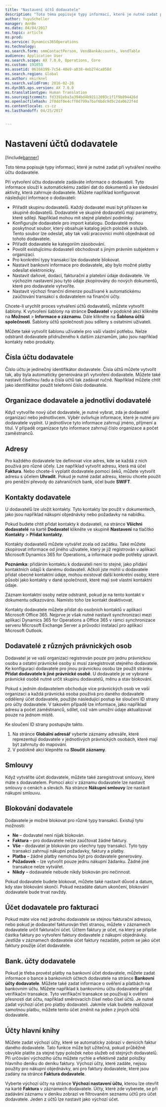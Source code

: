 ```yaml
---
title: "Nastavení účtů dodavatele"
description: "Toto téma popisuje typy informací, které je nutné zadat při vytváření nového účtu dodavatele."
author: YuyuScheller
manager: AnnBe
ms.date: 04/04/2017
ms.topic: article
ms.prod: 
ms.service: Dynamics365Operations
ms.technology: 
ms.search.form: smmContactPerson, VendBankAccounts, VendTable
audience: Application User
ms.search.scope: AX 7.0.0, Operations, Core
ms.custom: 191053
ms.assetid: 06168199-7c54-40e9-a038-4eb274ca958d
ms.search.region: Global
ms.author: mkirknel
ms.search.validFrom: 2016-02-28
ms.dyn365.ops.version: AX 7.0.0
ms.translationtype: Human Translation
ms.sourcegitcommit: fd3392eba3a394bd4b92112093c1f1f9b894426d
ms.openlocfilehash: 2f0ddf0e4cff0d799a7baf6bdc9d5c2da0622f4d
ms.contentlocale: cs-cz
ms.lasthandoff: 04/25/2017


---
```


# <a name="set-up-vendor-accounts"></a>Nastavení účtů dodavatele

[!include[banner](../includes/banner.md)]


Toto téma popisuje typy informací, které je nutné zadat při vytváření nového účtu dodavatele.

Při vytvoření účtu dodavatele zadáváte informace o dodavateli. Tyto informace slouží k automatickému zadání dat do dokumentů a ke sledování aktivity, která zahrnuje dodavatele. Můžete například konfigurovat následující informace o dodavateli:

-   Přiřadit skupinu dodavatelů. Každý dodavatel musí být přiřazen ke skupině dodavatelů. Dodavatelé ve skupině dodavatelů mají parametry, které sdílejí. Například mohou mít stejné platební podmínky.
-   Konfigurujte dodavatele pro import katalogu. Dodavatelé mohou poskytnout soubor, který obsahuje katalog jejich položek a služeb. Tento soubor lze odeslat, aby tak vaši pracovníci mohli objednávat od tohoto dodavatele.
-   Přiřadit dodavatele ke kategoriím zásobování.
-   Povolit existujícímu dodavateli obchodovat s jiným právním subjektem v organizaci.
-   Pro konkrétní typy transakcí lze dodavatele blokovat.
-   Nastavit bankovní informace pro dodavatele, aby bylo možné platby odesílat elektronicky.
-   Nastavit daňové, dodací, fakturační a platební údaje dodavatele. Ve výchozím nastavení jsou tyto údaje zkopírovány do nových dokumentů, které pro dodavatele vytvoříte.
-   Nastavit výchozí finanční dimenze používané k automatickému zaúčtování transakcí s dodavatelem na finanční účty.

Chcete-li urychlit proces vytváření účtů dodavatelů, můžete vytvořit šablony. K vytvoření šablony na stránce **Dodavatel** v podokně akcí klikněte na **Možnost** &gt; **Informace o záznamu**. Dále klikněte na **Šablona účtů společnosti**. Šablony účtů společnosti jsou sdíleny s ostatními uživateli.  

Můžete také vytvořit šablonu uživatele pro vaši vlastní potřebu. Nelze odstranit dodavatele přidruženého k dalším záznamům, jako jsou například kontakty nebo produkty.

## <a name="vendor-account-numbers"></a>Čísla účtu dodavatele
Číslo účtu je jedinečný identifikátor dodavatele. Čísla účtů můžete vytvořit tak, aby byla automaticky generována při vytvoření dodavatele. Můžete také nastavit číselnou řadu a čísla účtů tak zadávat ručně. Například můžete chtít jako identifikátor použít telefonní číslo dodavatele.

## <a name="vendor-organizations-and-individual-vendors"></a>Organizace dodavatele a jednotliví dodavatelé
Když vytvoříte nový účet dodavatele, je nutné vybrat, zda je dodavatel organizací nebo jednotlivcem. Výběr ovlivňuje informace, které je nutné pro dodavatele vyplnit. U jednotlivce tyto informace zahrnují jméno, příjmení a titul. V případě organizace tyto informace zahrnují číslo organizace a počet zaměstnanců.

## <a name="addresses"></a>Adresy
Pro každého dodavatele lze definovat více adres, kde se každá z nich používá pro různé účely. Lze například vytvořit adresu, která má účel **Faktura**. Nebo chcete-li vyplatit dodavatele pomocí šeků, můžete vytvořit adresu s účelem **Uhradit**. Pokud je nutné zadat adresu, kterou chcete použít pro peněžní převody do zahraničních bank, účel bude **SWIFT**.

## <a name="vendor-contacts"></a>Kontakty dodavatele
U dodavatelů lze uložit kontakty. Tyto kontakty lze použít v dokumentech, jako jsou například nákupní objednávky nebo požadavky na nabídku.  

Pokud budete chtít přidat kontakty k dodavateli, na stránce **Všichni dodavatelé** na kartě **Dodavatel** klikněte ve skupině **Nastavení** na tlačítko **Kontakty** &gt; **Přidat kontakty**.  

Kontakty dodavatelů můžete vytvářet zcela od začátku. Také můžete zkopírovat informace od jiného uživatele, který je již registrován v aplikaci Microsoft Dynamics 365 for Operations, a informace podle potřeby upravit.  

**Poznámka:** přidáním kontaktu k dodavateli není to stejné, jako přidání kontaktních údajů k danému dodavateli. Ačkoli jste mohli u dodavatele přidat obecné kontaktní údaje, mohou existovat další konkrétní osoby, které působí jako kontakty v dané společnosti, které mají své vlastní kontaktní údaje.  

Záznam kontaktní osoby nelze odstranit, pokud je na tento kontakt v dokumentu odkazováno. Namísto toho lze kontakt deaktivovat.  

Kontakty dodavatele můžete přidat do osobních kontaktů v aplikaci Microsoft Office 365. Nejprve je však nutné nastavit synchronizaci mezi aplikací Dynamics 365 for Operations a Office 365 v rámci synchronizace serveru Microsoft Exchange Server a průvodci instalací pro aplikaci Microsoft Outlook.

## <a name="vendors-in-different-legal-entities"></a>Dodavatelé z různých právnických osob
Dodavatel je ve vaší organizaci registrován pouze pro jednu právnickou osobu a ostatní právnické osoby si musí zaregistrovat stejného dodavatele. Ke konfiguraci dodavatele pro jinou právnickou osobu lze použít stránku **Přidat dodavatele k jiné právnické osobě**. U dodavatele je ve vybrané právnické osobě nutné určit skupinu dodavatelů, měnu a stav blokování.  

Pokud s jedním dodavatelem obchoduje více právnických osob ve vaší organizaci a každá právnická osoba používá pro daného dodavatele oddělený účet dodavatele, použijte následující postup ke sloučení ID strany pro účty dodavatele. V takovém případě lze informace, jako například adresu a počet zaměstnanců, sdílet, což vám umožní údaje aktualizovat pouze na jednom místě.  

Ke sloučení ID strany postupujte takto.

1.  Na stránce **Globální adresář** vyberte záznamy adresáře, které reprezentují dodavatele v jednotlivých právnických osobách, které mají být zahrnuty do mapování.
2.  V podokně akcí klepněte na **Sloučit záznamy**.

## <a name="agreements"></a>Smlouvy
Když vytváříte účet dodavatele, můžete také zaregistrovat smlouvy, které máte s dodavatelem. Pomocí akcí v záznamu dodavatele lze nastavit smlouvy o cenách a slevách. Na stránce **Nákupní smlouvy** lze nastavit nákupní smlouvu.

## <a name="putting-a-vendor-on-hold"></a>Blokování dodavatele
Dodavatele je možné blokovat pro různé typy transakcí. Existují tyto možnosti:

-   **Ne** – dodavatel není nijak blokován.
-   **Faktura** – pro dodavatele nelze zaúčtovat žádné faktury.
-   **Vše** – dodavatel je blokován pro všechny typy transakcí. Tyto typy transakcí zahrnují nákupní požadavky, faktury a platby.
-   **Platba** – žádné platby nemohou být pro dodavatele generovány.
-   **Požadavek** – lze vytvořit pouze jednu nákupní žádanku. Žádné jiné transakce nelze vytvářet.
-   **Nikdy** – dodavatele nebude nikdy blokován pro nečinnost.

Pokud dodavatele budete blokovat, můžete také nastavit důvod a datum, kdy stav blokování skončí. Pokud nezadáte datum ukončení, blokování dodavatele bude trvat navždy.

## <a name="vendor-invoice-account"></a>Účet dodavatele pro fakturaci
Pokud máte více než jednoho dodavatele se stejnou fakturační adresou, nebo pokud je dodavatel fakturován třetí stranou, můžete v záznamech dodavatele určit fakturační účet. Účtem faktury je účet, na který se připíše částka faktury po vytvoření faktury dodavatele z nákupní objednávky. Jestliže v záznamech dodavatele účet faktury nezadáte, potom se jako účet faktury použije účet dodavatele.

## <a name="vendor-bank-accounts"></a>Bank. účty dodavatele
Pokud je třeba provést platby na bankovní účet dodavatele, můžete zadat informace o bance a bankovních účtech dodavatele na stránce **Bankovní účty dodavatele**. Můžete také zadat informace o ověření a platbách na bankovním účtu. Můžete například k bankovnímu účtu dodavatele přidat verifikační transakce. Tyto verifikační transakce se používají k ověření přesnosti dat účtu, například směrovacích čísel nebo čísel účtů. Je nutné zadat výchozí účet pro platby dodavateli. Jakmile však budete realizovat samotnou platbu, můžete tento účet změnit na jeden z jiných účtů dodavatele.

## <a name="ledger-accounts"></a>Účty hlavní knihy
Můžete zadat výchozí účty, které se automaticky zobrazí v denících faktur daného dodavatele. Tato funkce může být užitečná, pokud průběžně obvykle platíte za stejné typy položek nebo služeb od stejných dodavatelů. Při určování výchozího účtu můžete rychle a efektivně zadat položky hlavního deníku do deníku faktury. Výchozí účty, které zadáte, nejsou použity pro nákupní objednávky, ani pro faktury dodavatele, které jsou zadány na stránce **Faktura dodavatele**.  

Vyberte výchozí účty na stránce **Výchozí nastavení účtu**, kterou lze otevřít na kartě **Faktura** v záznamech dodavatele. Účty, které zde vyberete, se při zadávání záznamu v deníku zobrazí ve filtrovaném seznamu účtů pro účet dodavatele. Jeden z účtů lze nastavit jako výchozí účet.




